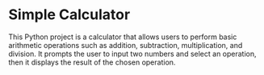 # Simple Calculator

This Python project is a calculator that allows users to perform basic arithmetic operations such as addition, subtraction, multiplication, and division. It prompts the user to input two numbers and select an operation, then it displays the result of the chosen operation.
